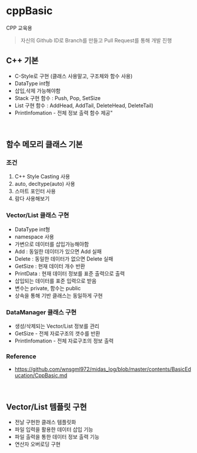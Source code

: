 # cppBasic
CPP 교육용

> 자신의 Github ID로 Branch를 만들고 Pull Request를 통해 개발 진행


## C++ 기본
- C-Style로 구현 (클래스 사용말고, 구조체와 함수 사용)
- DataType int형
- 삽입,삭제 가능해야함
- Stack 구현 함수 : Push, Pop, SetSize
- List 구현 함수 : AddHead, AddTail, DeleteHead, DeleteTail)
- PrintInfomation - 전체 정보 출력 함수 제공"

<br/>

## 함수 메모리 클래스 기본
### 조건
1. C++ Style Casting 사용
2. auto, decltype(auto) 사용
3. 스마트 포인터 사용
4. 람다 사용해보기
### Vector/List 클래스 구현
- DataType int형
- namespace 사용
- 가변으로 데이터를 삽입가능해야함
- Add : 동일한 데이터가 있으면 Add 실패
- Delete : 동일한 데이터가 없으면 Delete 실패
- GetSize : 현재 데이터 개수 반환
- PrintData : 현재 데이터 정보를 표준 출력으로 출력
- 삽입되는 데이터를 표준 입력으로 받음
- 변수는 private, 함수는 public
- 상속을 통해 기반 클래스는 동일하게 구현
### DataManager 클래스 구현
- 생성/삭제되는 Vector/List 정보를 관리
- GetSize - 전체 자료구조의 갯수를 반환
- PrintInfomation - 전체 자료구조의 정보 출력

### Reference
* <https://github.com/wnsgml972/midas_log/blob/master/contents/BasicEducation/CppBasic.md>


<br/>

## Vector/List 템플릿 구현
- 전날 구현한 클래스 템플릿화
- 파일 입력을 활용한 데이터 삽입 기능
- 파일 출력을 통한 데이터 정보 출력 기능
- 연산자 오버로딩 구현

